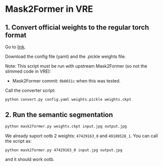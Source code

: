 # Mask2Former in VRE

## 1. Convert official weights to the regular torch format

Go to [link](https://github.com/facebookresearch/Mask2Former/blob/main/MODEL_ZOO.md).

Download the config file (yaml) and the .pickle weights file.

Note: This script must be run with upstream Mask2Former (so not the slimmed code in VRE):
- Mask2Former commit: `9b0651c` when this was tested.

Call the converter script:
```bash
python convert.py config.yaml weights.pickle weights.ckpt
```

## 2. Run the semantic segmentation

```bash
python mask2former.py weights.ckpt input.jpg output.jpg
```

We already suport ootb 2 weights: `47429163_0` and `49189528_1`. You can call the script as:
```bash
python mask2former.py 47429163_0 input.jpg output.jpg
```

and it should work ootb.
